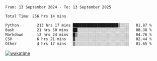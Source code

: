 <!--START_SECTION:waka-->

```txt
From: 13 September 2024 - To: 13 September 2025

Total Time: 256 hrs 14 mins

Python        213 hrs 17 mins ████████████████████▒░░░░   81.87 %
Bash          21 hrs 50 mins  ██░░░░░░░░░░░░░░░░░░░░░░░   08.38 %
Markdown      12 hrs 24 mins  █▒░░░░░░░░░░░░░░░░░░░░░░░   04.76 %
CSV           6 hrs 21 mins   ▓░░░░░░░░░░░░░░░░░░░░░░░░   02.44 %
Other         4 hrs 17 mins   ▒░░░░░░░░░░░░░░░░░░░░░░░░   01.65 %
```

<!--END_SECTION:waka-->
[![wakatime](https://wakatime.com/badge/user/5f89a63a-5294-4958-ad30-2b3455e63f2a.svg)](https://wakatime.com/@5f89a63a-5294-4958-ad30-2b3455e63f2a)
